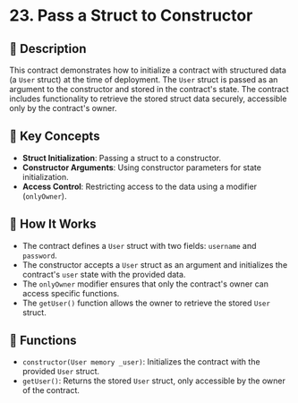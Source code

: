 # 23. Pass a Struct to Constructor

## 📄 Description

This contract demonstrates how to initialize a contract with structured data (a `User` struct) at the time of deployment. The `User` struct is passed as an argument to the constructor and stored in the contract's state. The contract includes functionality to retrieve the stored struct data securely, accessible only by the contract's owner.

## 🧠 Key Concepts

- **Struct Initialization**: Passing a struct to a constructor.
- **Constructor Arguments**: Using constructor parameters for state initialization.
- **Access Control**: Restricting access to the data using a modifier (`onlyOwner`).

## 🔧 How It Works

- The contract defines a `User` struct with two fields: `username` and `password`.
- The constructor accepts a `User` struct as an argument and initializes the contract's `user` state with the provided data.
- The `onlyOwner` modifier ensures that only the contract's owner can access specific functions.
- The `getUser()` function allows the owner to retrieve the stored `User` struct.

## 📝 Functions

- `constructor(User memory _user)`: Initializes the contract with the provided `User` struct.
- `getUser()`: Returns the stored `User` struct, only accessible by the owner of the contract.

